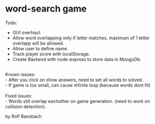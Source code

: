 # word-search game

Todo: </br>
- GUI overhaul. </br>
- Allow word overlapping only if letter matches, maximum of 1 letter overlapp will be allowed.</br>
- Allow user to define name.</br>
- Track player score with localStorage.</br>
- Create Backend with node-express to store data in MongoDb.</br>
</br>
Known issues: </br>
- After you click on show answers, need to set all words to solved. </br>
- If game is too small, can cause infinite loop (because words dont fit)</br>
</br>
Fixed issues: </br>
- Words still overlap eachother on game generation. (need to work on collision detection). </br>
  
by Rolf Bansbach
